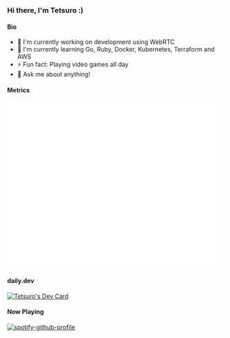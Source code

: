 ### Hi there, I'm Tetsuro :)

#### Bio
- :telescope: I'm currently working on development using WebRTC
- :seedling: I'm currently learning Go, Ruby, Docker, Kubernetes, Terraform and AWS
- :zap: Fun fact: Playing video games all day
- :speech_balloon: Ask me about anything!

#### Metrics

![Metrics](/github-metrics.svg)


#### daily.dev

<a href="https://app.daily.dev/ttrweb"><img src="https://api.daily.dev/devcards/v2/sgecMa5Wf6VEoVNnuS0Qn.png?type=default&r=dir" width="356" alt="Tetsuro's Dev Card"/></a>

#### Now Playing

[![spotify-github-profile](https://spotify-github-profile.kittinanx.com/api/view?uid=312z2aucuexr6j5mjcehdt2xmbni&cover_image=true&theme=default&show_offline=false&background_color=121212&interchange=false)](https://github.com/kittinan/spotify-github-profile)
